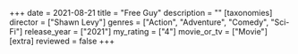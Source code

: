 +++
date = 2021-08-21
title = "Free Guy"
description = ""
[taxonomies]
director = ["Shawn Levy"] 
genres = ["Action", "Adventure", "Comedy", "Sci-Fi"]
release_year = ["2021"]
my_rating = ["4"]
movie_or_tv = ["Movie"]
[extra]
reviewed = false
+++



